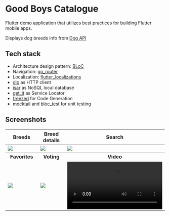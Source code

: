 # Good Boys Catalogue

Flutter demo application that utilizes best practices for building Flutter mobile apps.

Displays dog breeds info from [Dog API](https://thedogapi.com/)

## Tech stack
* Architecture design pattern: [BLoC](https://bloclibrary.dev/)
* Navigation: [go_router](https://pub.dev/packages/go_router)
* Localization: [flutter_localizations](https://docs.flutter.dev/accessibility-and-localization/internationalization#setting-up)
* [dio](https://pub.dev/packages/dio) as HTTP client
* [isar](https://pub.dev/packages/isar) as NoSQL local database
* [get_it](https://pub.dev/packages/get_it) as Service Locator
* [freezed](https://pub.dev/packages/freezed) for Code Generation
* [mocktail](https://pub.dev/packages/mocktail) and [bloc_test](https://pub.dev/packages/bloc_test) for unit testing

## Screenshots
<table>
  <thead>
    <tr>
      <th width="250px">Breeds</th>
      <th width="250px">Breed details</th>
      <th width="250px">Search</th>
    </tr>
  </thead>
  <tbody>
    <tr>
      <td>
        <image src="./assets/screenshots/breeds.jpg" />
      </td>
      <td>
        <image src="./assets/screenshots/breed_details.jpg" />
      </td>
      <td>
        <image src="./assets/screenshots/search.jpg" />
      </td>
    </tr>
    <tr>
      <th width="250px">Favorites</th>
      <th width="250px">Voting</th>
      <th width="250px">Video</th>
    </tr>
    <tr>
      <td>
        <image src="./assets/screenshots/favorites.jpg" />
      </td>
      <td>
        <image src="./assets/screenshots/voting.jpg" />
      </td>
      <td>
         <video src="https://github.com/4lfant/flutter_demo_app/assets/13089900/34edcca1-49ef-427c-983b-379c70f2f49f" />
      </td>
    </tr>
  </tbody>
</table>







